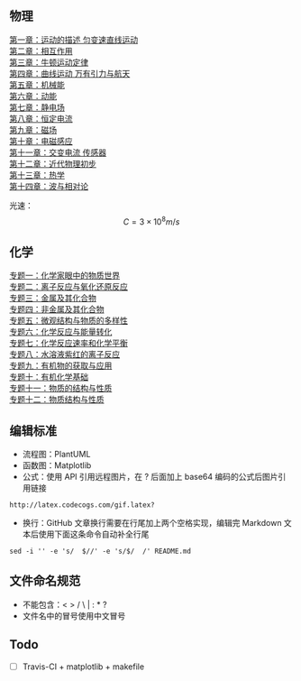 ## 物理  
[第一章：运动的描述 匀变速直线运动]()  
[第二章：相互作用]()  
[第三章：牛顿运动定律]()  
[第四章：曲线运动 万有引力与航天]()  
[第五章：机械能]()  
[第六章：动能]()  
[第七章：静电场]()  
[第八章：恒定电流]()  
[第九章：磁场]()  
[第十章：电磁感应]()  
[第十一章：交变电流 传感器]()  
[第十二章：近代物理初步]()  
[第十三章：热学]()  
[第十四章：波与相对论](物理/第十四章：波与相对论.md)  

光速：$$C=3\times 10^8m/s$$  
  
## 化学  
[专题一：化学家眼中的物质世界]()  
[专题二：离子反应与氧化还原反应]()  
[专题三：金属及其化合物]()  
[专题四：非金属及其化合物]()  
[专题五：微观结构与物质的多样性]()  
[专题六：化学反应与能量转化]()  
[专题七：化学反应速率和化学平衡]()  
[专题八：水溶液紫红的离子反应]()  
[专题九：有机物的获取与应用]()  
[专题十：有机化学基础]()  
[专题十一：物质的结构与性质]()  
[专题十二：物质结构与性质]()  
  
  
## 编辑标准  
- 流程图：PlantUML  
- 函数图：Matplotlib  
- 公式：使用 API 引用远程图片，在 ? 后面加上 base64 编码的公式后图片引用链接  
```  
http://latex.codecogs.com/gif.latex?  
```  
- 换行：GitHub 文章换行需要在行尾加上两个空格实现，编辑完 Markdown 文本后使用下面这条命令自动补全行尾  
```  
sed -i '' -e 's/  $//' -e 's/$/  /' README.md  
```  
  
## 文件命名规范  
- 不能包含：< > / \ | :  * ?   
- 文件名中的冒号使用中文冒号  

## Todo
- [ ] Travis-CI + matplotlib + makefile
